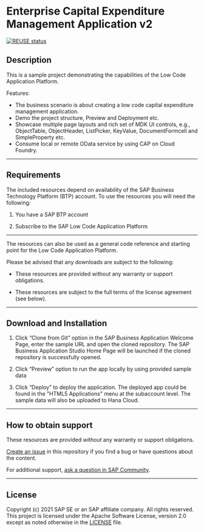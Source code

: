 # Enterprise Capital Expenditure Management Application v2

[![REUSE status](https://api.reuse.software/badge/github.com/SAP-samples/btp-lcnc-espm)](https://api.reuse.software/info/github.com/SAP-samples/btp-lcnc-espm)

## Description

This is a sample project demonstrating the capabilities of the Low Code Application Platform.

Features:

- The business scenario is about creating a low code capital expenditure management application.
- Demo the project structure, Preview and Deployment etc.
- Showcase multiple page layouts and rich set of MDK UI controls, e.g., ObjectTable, ObjectHeader, ListPicker, KeyValue, DocumentFormcell and SimpleProperty etc.
- Consume local or remote OData service by using CAP on Cloud Foundry.

***

## Requirements

The included resources depend on availability of the SAP Business Technology Platform (BTP) account. To use the resources you will need the following:
1. You have a SAP BTP account

2. Subscribe to the SAP Low Code Application Platform

***

The resources can also be used as a general code reference and starting point for the Low Code Application Platform.

Please be advised that any downloads are subject to the following:

* These resources are provided without any warranty or support obligations.

* These resources are subject to the full terms of the license agreement (see below).

***

## Download and Installation

1. Click “Clone from Git” option in the SAP Business Application Welcome Page, enter the sample URL and open the cloned repository. The SAP Business Application Studio Home Page will be launched if the cloned repository is successfully opened.

2. Click “Preview” option to run the app locally by using provided sample data

3. Click “Deploy” to deploy the application. The deployed app could be found in the "HTML5 Applications" menu at the subaccount level. The sample data will also be uploaded to Hana Cloud.

***

## How to obtain support

These resources are provided *without* any warranty or support obligations.

[Create an issue](https://github.com/SAP-samples/btp-lcnc-capex/issues) in this repository if you find a bug or have questions about the content. 

For additional support, [ask a question in SAP Community](https://answers.sap.com/questions/ask.html).

***

## License
Copyright (c) 2021 SAP SE or an SAP affiliate company. All rights reserved. This project is licensed under the Apache Software License, version 2.0 except as noted otherwise in the [LICENSE](LICENSES/Apache-2.0.txt) file.
